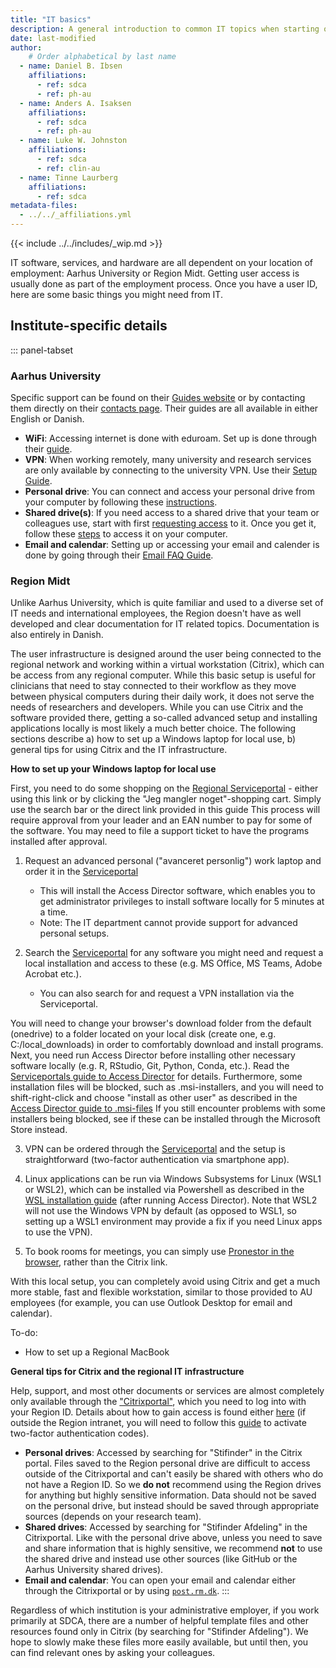 ```yaml
---
title: "IT basics"
description: A general introduction to common IT topics when starting out.
date: last-modified
author:
    # Order alphabetical by last name
  - name: Daniel B. Ibsen
    affiliations: 
      - ref: sdca
      - ref: ph-au
  - name: Anders A. Isaksen
    affiliations: 
      - ref: sdca
      - ref: ph-au
  - name: Luke W. Johnston
    affiliations:
      - ref: sdca
      - ref: clin-au
  - name: Tinne Laurberg
    affiliations: 
      - ref: sdca
metadata-files: 
  - ../../_affiliations.yml
---
```


{{< include ../../includes/_wip.md >}}

IT software, services, and hardware are all dependent on your location
of employment: Aarhus University or Region Midt. Getting user access is
usually done as part of the employment process. Once you have a user ID,
here are some basic things you might need from IT.

## Institute-specific details

::: panel-tabset
### Aarhus University

Specific support can be found on their [Guides
website](https://medarbejdere.au.dk/en/administration/it/guides) or by
contacting them directly on their [contacts
page](https://medarbejdere.au.dk/en/administration/it/main-academic-areas/he-it-support/).
Their guides are all available in either English or Danish.

-   **WiFi**: Accessing internet is done with eduroam. Set up is done
    through their [guide](https://eduroam.au.dk/en/).
-   **VPN**: When working remotely, many university and research
    services are only available by connecting to the university VPN. Use
    their [Setup
    Guide](https://medarbejdere.au.dk/en/administration/it/guides/network/vpn-remoteaudk).
-   **Personal drive**: You can connect and access your personal drive
    from your computer by following these
    [instructions](https://medarbejdere.au.dk/en/administration/it/guides/datastorage/personal-folder-access/).
-   **Shared drive(s)**: If you need access to a shared drive that your
    team or colleagues use, start with first [requesting
    access](https://medarbejdere.au.dk/en/administration/it/guides/datastorage/access-to-shared-folder)
    to it. Once you get it, follow these
    [steps](https://medarbejdere.au.dk/en/administration/it/guides/datastorage/how-to-access-a-shared-folder)
    to access it on your computer.
-   **Email and calendar**: Setting up or accessing your email and
    calender is done by going through their [Email FAQ
    Guide](https://medarbejdere.au.dk/en/administration/it/guides/mail/faq-mail).

### Region Midt

Unlike Aarhus University, which is quite familiar and used to a diverse
set of IT needs and international employees, the Region doesn't have as
well developed and clear documentation for IT related topics. Documentation is also entirely in Danish.

The user infrastructure is designed around the user being connected to the regional network and working within a virtual workstation (Citrix), which can be access from any regional computer. While this basic setup is useful for clinicians that need to stay connected to their workflow as they move between physical computers during their daily work, it does not serve the needs of researchers and developers. While you can use Citrix and the software provided there, getting a so-called advanced setup and installing applications locally is most likely a much better choice. The following sections describe a) how to set up a Windows laptop for local use, b) general tips for using Citrix and the IT infrastructure.

**How to set up your Windows laptop for local use**

First, you need to do some shopping on the [Regional Serviceportal](https://regionmidtjylland.service-now.com/rmsp?id=rmsp_sc_category&sys_id=5cc7a91d8747b450d195ecec3fbb3555) - either using this link or by clicking the "Jeg mangler noget"-shopping cart. Simply use the search bar or the direct link provided in this guide This process will require approval from your leader and an EAN number to pay for some of the software. You may need to file a support ticket to have the programs installed after approval.

1. Request an advanced personal ("avanceret personlig") work laptop and order it in the [Serviceportal](https://regionmidtjylland.service-now.com/rmsp?id=rmsp_sc_cat_item_guide&sys_id=389e1446db7b3b009ec79532ca9619cc&sysparm_category=5cc7a91d8747b450d195ecec3fbb3555)
    - This will install the Access Director software, which enables you to get administrator privileges to install software locally for 5 minutes at a time.
    - Note: The IT department cannot provide support for advanced personal setups.
  
2. Search the [Serviceportal](https://regionmidtjylland.service-now.com/rmsp?id=rmsp_sc_category&sys_id=5cc7a91d8747b450d195ecec3fbb3555) for any software you might need and request a local installation and access to these (e.g. MS Office, MS Teams, Adobe Acrobat etc.).
    - You can also search for and request a VPN installation via the Serviceportal.

You will need to change your browser's download folder from the default (onedrive) to a folder located on your local disk (create one, e.g. C:/local_downloads) in order to comfortably download and install programs. Next, you need run Access Director before installing other necessary software locally (e.g. R, RStudio, Git, Python, Conda, etc.). Read the [Serviceportals guide to Access Director](https://regionmidtjylland.service-now.com/kb?id=kb_article_view&sysparm_article=KB0014890) for details.  Furthermore, some installation files will be blocked, such as .msi-installers, and you will need to shift-right-click and choose "install as other user" as described in the [Access Director guide to .msi-files](https://regionmidtjylland.service-now.com/kb?id=kb_article_view&sysparm_article=KB0014890)
If you still encounter problems with some installers being blocked, see if these can be installed through the Microsoft Store instead.

3. VPN can be ordered through the [Serviceportal](https://regionmidtjylland.service-now.com/rmsp?id=rmsp_sc_cat_item&sys_id=3b7b0709dbd613c09e1bf7671d961939&sysparm_category=70db0bb7db48034037f2ff461d9619e2) and the setup is straightforward (two-factor authentication via smartphone app).

4. Linux applications can be run via Windows Subsystems for Linux (WSL1 or WSL2), which can be installed via Powershell as described in the [WSL installation guide](https://learn.microsoft.com/en-us/windows/wsl/install) (after running Access Director). Note that WSL2 will not use the Windows VPN by default (as opposed to WSL1, so setting up a WSL1 environment may provide a fix if you need Linux apps to use the VPN).

5. To book rooms for meetings, you can simply use [Pronestor in the browser](http://lokaler.rm.dk/), rather than the Citrix link.

With this local setup, you can completely avoid using Citrix and get a much more stable, fast and flexible workstation, similar to those provided to AU employees (for example, you can use Outlook Desktop for email and calendar).

 To-do:
 
 - How to set up a Regional MacBook

  


**General tips for Citrix and the regional IT infrastructure**

Help, support, and most other
documents or services are almost completely only available through the
["Citrixportal"](https://citrixportal.rm.dk), which you need to log into
with your Region ID. Details about how to gain access is found either
[here](https://www.rm.dk/om-os/organisation/hjemmearbejde---for-medarbejdere/vejledning-til-fjernadgang-pa-sms/)
(if outside the Region intranet, you will need to follow this
[guide](https://www.rm.dk/om-os/organisation/hjemmearbejde---for-medarbejdere/vejledning-til-fjernadgang-pa-sms/)
to activate two-factor authentication codes).

-   **Personal drives**: Accessed by searching for "Stifinder" in the
    Citrix portal. Files saved to the Region personal drive are
    difficult to access outside of the Citrixportal and can't easily be
    shared with others who do not have a Region ID. So we **do not**
    recommend using the Region drives for anything but highly sensitive
    information. Data should not be saved on the personal drive, but
    instead should be saved through appropriate sources (depends on your
    research team).
-   **Shared drives**: Accessed by searching for "Stifinder Afdeling" in
    the Citrixportal. Like with the personal drive above, unless you
    need to save and share information that is highly sensitive, we
    recommend **not** to use the shared drive and instead use other
    sources (like GitHub or the Aarhus University shared drives).
-   **Email and calendar**: You can open your email and calendar either
    through the Citrixportal or by using
    [`post.rm.dk`](https://post.rm.dk/).
:::

Regardless of which institution is your administrative employer, if you
work primarily at SDCA, there are a number of helpful template files and
other resources found only in Citrix (by searching for "Stifinder
Afdeling"). We hope to slowly make these files more easily available,
but until then, you can find relevant ones by asking your colleagues.
